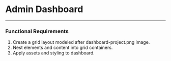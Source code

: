# Admin Dashboard
---
### Functional Requirements

1. Create a grid layout modeled after dashboard-project.png image.
2. Nest elements and content into grid containers.
3. Apply assets and styling to dashboard.
